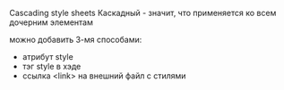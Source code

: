 Cascading style sheets
Каскадный - значит, что применяется ко всем дочерним элементам

можно добавить 3-мя способами:
 - атрибут style
 - тэг style в хэде
 - ссылка \<link> на внешний файл с стилями